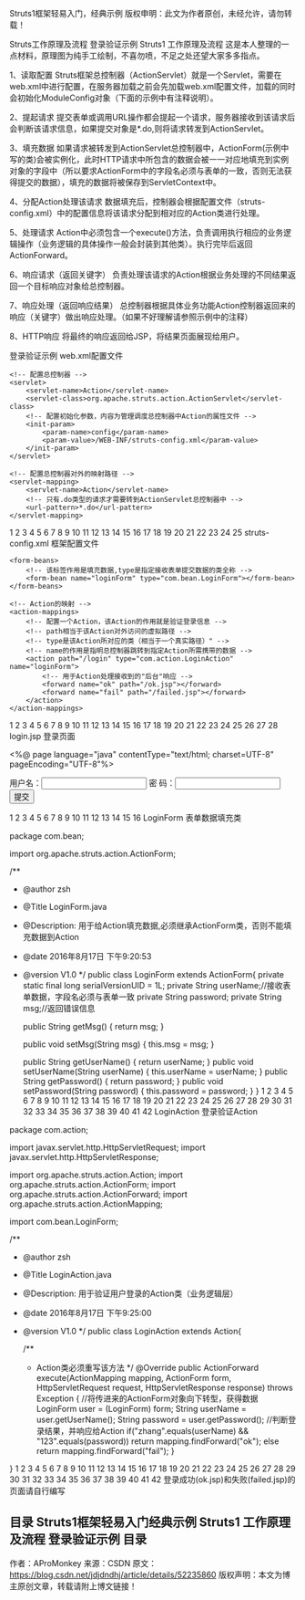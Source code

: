 Struts1框架轻易入门，经典示例
版权申明：此文为作者原创，未经允许，请勿转载！

Struts工作原理及流程
登录验证示例
Struts1 工作原理及流程
这是本人整理的一点材料，原理图为纯手工绘制，不喜勿喷，不足之处还望大家多多指点。



1、读取配置 
Struts框架总控制器（ActionServlet）就是一个Servlet，需要在web.xml中进行配置，在服务器加载之前会先加载web.xml配置文件，加载的同时会初始化ModuleConfig对象（下面的示例中有注释说明）。

2、提起请求 
提交表单或调用URL操作都会提起一个请求，服务器接收到该请求后会判断该请求信息，如果提交对象是*.do,则将请求转发到ActionServlet。

3、填充数据 
如果请求被转发到ActionServlet总控制器中，ActionForm(示例中写的类)会被实例化，此时HTTP请求中所包含的数据会被一一对应地填充到实例对象的字段中（所以要求ActionForm中的字段名必须与表单的一致，否则无法获得提交的数据），填充的数据将被保存到ServletContext中。

4、分配Action处理该请求 
数据填充后，控制器会根据配置文件（struts-config.xml）中的配置信息将该请求分配到相对应的Action类进行处理。

5、处理请求 
Action中必须包含一个execute()方法，负责调用执行相应的业务逻辑操作（业务逻辑的具体操作一般会封装到其他类）。执行完毕后返回ActionForward。

6、响应请求（返回关键字） 
负责处理该请求的Action根据业务处理的不同结果返回一个目标响应对象给总控制器。

7、响应处理（返回响应结果） 
总控制器根据具体业务功能Action控制器返回来的响应（关键字）做出响应处理。（如果不好理解请参照示例中的注释）

8、HTTP响应 
将最终的响应返回给JSP，将结果页面展现给用户。

登录验证示例
web.xml配置文件

<?xml version="1.0" encoding="UTF-8"?>
<web-app version="3.0" xmlns="http://java.sun.com/xml/ns/javaee" 
xmlns:xsi="http://www.w3.org/2001/XMLSchema-instance" 
xsi:schemaLocation="http://java.sun.com/xml/ns/javaee                      
http://java.sun.com/xml/ns/javaee/web-app_3_0.xsd">

    <!-- 配置总控制器 -->
    <servlet>
        <servlet-name>Action</servlet-name>
        <servlet-class>org.apache.struts.action.ActionServlet</servlet-class>
        <!-- 配置初始化参数，内容为管理调度总控制器中Action的属性文件 -->
        <init-param>
            <param-name>config</param-name>
            <param-value>/WEB-INF/struts-config.xml</param-value>
        </init-param>
    </servlet>

    <!-- 配置总控制器对外的映射路径 -->
    <servlet-mapping>
        <servlet-name>Action</servlet-name>
        <!-- 只有.do类型的请求才需要转到ActionServlet总控制器中 -->
        <url-pattern>*.do</url-pattern>
    </servlet-mapping>

</web-app>
1
2
3
4
5
6
7
8
9
10
11
12
13
14
15
16
17
18
19
20
21
22
23
24
25
struts-config.xml 框架配置文件

<?xml version="1.0" encoding="UTF-8"?>

<!DOCTYPE struts-config PUBLIC
          "-//Apache Software Foundation//DTD Struts Configuration 1.3//EN"
          "http://struts.apache.org/dtds/struts-config_1_3.dtd">

<!-- Struts框架的配置文件 -->
<struts-config>

    <form-beans>
        <!-- 该标签作用是填充数据,type是指定接收表单提交数据的类全称 -->
        <form-bean name="loginForm" type="com.bean.LoginForm"></form-bean>
    </form-beans>

    <!-- Action的映射 -->
    <action-mappings>
        <!-- 配置一个Action，该Action的作用就是验证登录信息 -->
        <!-- path相当于该Action对外访问的虚拟路径 -->
        <!-- type是该Action所对应的类（相当于一个真实路径）" -->
        <!-- name的作用是指明总控制器跳转到指定Action所需携带的数据 -->
        <action path="/login" type="com.action.LoginAction" name="loginForm">
            <!-- 用于Action处理接收到的"后台"响应 -->
            <forward name="ok" path="/ok.jsp"></forward>
            <forward name="fail" path="/failed.jsp"></forward>
        </action>
    </action-mappings>

</struts-config>
1
2
3
4
5
6
7
8
9
10
11
12
13
14
15
16
17
18
19
20
21
22
23
24
25
26
27
28
login.jsp 登录页面

<%@ page language="java" contentType="text/html; charset=UTF-8"
    pageEncoding="UTF-8"%>
<!DOCTYPE html PUBLIC "-//W3C//DTD HTML 4.01 Transitional//EN" "http://www.w3.org/TR/html4/loose.dtd">
<html>
<head>
<meta http-equiv="Content-Type" content="text/html; charset=UTF-8">
<title>Insert title here</title>
</head>
<body>
    <form action="login.do" method="POST">
        用户名：<input type="text" name="userName"  >
        密    码：<input type="password" name="password">
        <input type="submit" value="提交">
    </form>
</body>
</html>
1
2
3
4
5
6
7
8
9
10
11
12
13
14
15
16
LoginForm 表单数据填充类

package com.bean;

import org.apache.struts.action.ActionForm;


/**
 * @author zsh 
 * @Title LoginForm.java
 * @Description: 用于给Action填充数据,必须继承ActionForm类，否则不能填充数据到Action
 * @date 2016年8月17日 下午9:20:53 
 * @version V1.0 
 */
public class LoginForm extends ActionForm{
    private static final long serialVersionUID = 1L;
    private String userName;//接收表单数据，字段名必须与表单一致
    private String password;
    private String msg;//返回错误信息

    public String getMsg() {
        return msg;
    }


    public void setMsg(String msg) {
        this.msg = msg;
    }


    public String getUserName() {
        return userName;
    }
    public void setUserName(String userName) {
        this.userName = userName;
    }
    public String getPassword() {
        return password;
    }
    public void setPassword(String password) {
        this.password = password;
    }
}
1
2
3
4
5
6
7
8
9
10
11
12
13
14
15
16
17
18
19
20
21
22
23
24
25
26
27
28
29
30
31
32
33
34
35
36
37
38
39
40
41
42
LoginAction 登录验证Action

package com.action;

import javax.servlet.http.HttpServletRequest;
import javax.servlet.http.HttpServletResponse;

import org.apache.struts.action.Action;
import org.apache.struts.action.ActionForm;
import org.apache.struts.action.ActionForward;
import org.apache.struts.action.ActionMapping;

import com.bean.LoginForm;


/**
 * @author zsh 
 * @Title LoginAction.java
 * @Description: 用于验证用户登录的Action类（业务逻辑层）
 * @date 2016年8月17日 下午9:25:00 
 * @version V1.0 
 */
public class LoginAction extends Action{

    /**
     * Action类必须重写该方法
     */
    @Override
    public ActionForward execute(ActionMapping mapping, ActionForm form,
            HttpServletRequest request, HttpServletResponse response)
            throws Exception {
        //将传进来的ActionForm对象向下转型，获得数据
        LoginForm user = (LoginForm) form;
        String userName = user.getUserName();
        String password = user.getPassword();
        //判断登录结果，并响应给Action
        if("zhang".equals(userName) && "123".equals(password))
            return mapping.findForward("ok");
        else
            return mapping.findForward("fail");
    }

}
1
2
3
4
5
6
7
8
9
10
11
12
13
14
15
16
17
18
19
20
21
22
23
24
25
26
27
28
29
30
31
32
33
34
35
36
37
38
39
40
41
42
登录成功(ok.jsp)和失败(failed.jsp)的页面请自行编写

目录
Struts1框架轻易入门经典示例
Struts1 工作原理及流程
登录验证示例
目录
--------------------- 
作者：AProMonkey 
来源：CSDN 
原文：https://blog.csdn.net/jdjdndhj/article/details/52235860 
版权声明：本文为博主原创文章，转载请附上博文链接！
